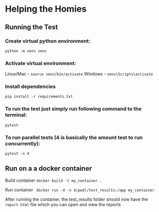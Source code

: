 # Helping the Homies

## Running the Test
### Create virtual python environment:
`python -m venv venv`

### Activate virtual environment:
Linux/Mac - `source venv/bin/activate`
Windows - `venv\Scripts\activate`

### Install dependencies
`pip install -r requirements.txt`

### To run the test just simply run following command to the terminal:
`pytest`

### To run parallel tests (4 is basically the amount test to run concurrently):
`pytest -n 4`

## Run on a a docker container
Build container
`docker build -t my_container .`

Run container
` docker run -d -v $(pwd)/test_results:/app my_container`

After running the container, the test_results folder should now have the `report.html` file which you can open and view the reports